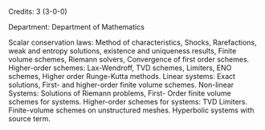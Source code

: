 Credits: 3 (3-0-0)

Department: Department of Mathematics

Scalar conservation laws: Method of characteristics, Shocks, Rarefactions, weak and entropy solutions, existence and uniqueness results, Finite volume schemes, Riemann solvers, Convergence of first order schemes. Higher-order schemes: Lax-Wendroff, TVD schemes, Limiters, ENO schemes, Higher order Runge-Kutta methods. Linear systems: Exact solutions, First- and higher-order finite volume schemes. Non-linear Systems: Solutions of Riemann problems, First- Order finite volume schemes for systems. Higher-order schemes for systems: TVD Limiters. Finite-volume schemes on unstructured meshes. Hyperbolic systems with source term.
